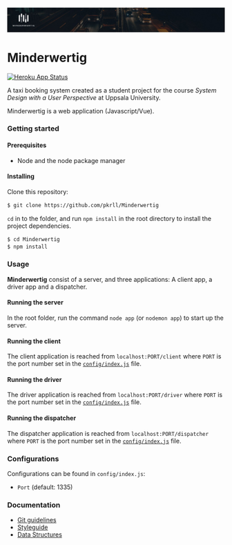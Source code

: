 ![](hero.jpg)
# Minderwertig
[![Heroku App Status](http://heroku-shields.herokuapp.com/minderwertig)](https://minderwertig.herokuapp.com)

A taxi booking system created as a student project for the course *System Design with a User Perspective* at Uppsala University.

Minderwertig is a web application (Javascript/Vue).

### Getting started

#### Prerequisites

* Node and the node package manager

#### Installing

Clone this repository:

```bash
$ git clone https://github.com/pkrll/Minderwertig
```

``cd`` in to the folder, and run ``npm install`` in the root directory to install the project dependencies.

```bash
$ cd Minderwertig
$ npm install
```

### Usage

**Minderwertig** consist of a server, and three applications: A client app, a driver app and a dispatcher.

#### Running the server

In the root folder, run the command ``node app`` (or ``nodemon app``) to start up the server.

#### Running the client

The client application is reached from ``localhost:PORT/client`` where ``PORT`` is the port number set in the [``config/index.js``](#configurations) file.


#### Running the driver

The driver application is reached from ``localhost:PORT/driver`` where ``PORT`` is the port number set in the [``config/index.js``](#configurations) file.


#### Running the dispatcher

The dispatcher application is reached from ``localhost:PORT/dispatcher`` where ``PORT`` is the port number set in the [``config/index.js``](#configurations) file.

### Configurations

Configurations can be found in ``config/index.js``:

* ``Port`` (default: 1335)

### Documentation

* [Git guidelines](https://github.com/pkrll/Minderwertig/blob/master/Documentation/Guidelines/git.md)
* [Styleguide](https://github.com/pkrll/Minderwertig/blob/master/Documentation/Guidelines/styleguide.md)
* [Data Structures](https://github.com/pkrll/Minderwertig/blob/master/Documentation/Guidelines/data-structures.md)
